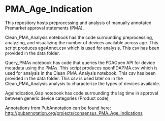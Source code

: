 # PMA_Age_Indication
This repository hosts preprocessing and analysis of manually annotated Premarket approval statements (PMA).

Clean_PMA_Analysis notebook has the code surrounding preprocessing, analyzing, and visualizing the number of devices available across age.
This script produces ageAnnot.csv which is used for analysis. This csv has been provided in the data folder.

Query_PMAs notebook has code that queries the FDAOpen API for device metadata using the PMAs.
This script produces openFDAPMA.csv which is used for analysis in the Clean_PMA_Analysis notebook. This csv has been provided in the data folder.
This csv is used later on in the Clean_PMA_Analysis analysis to characterize the types of devices available.

AgeIndication_Gap notebook has code surrounding the lag time in approval between generic device categories (Product code)

Annotations from PubAnnotation can be found here: http://pubannotation.org/projects/consensus_PMA_Age_Indications

